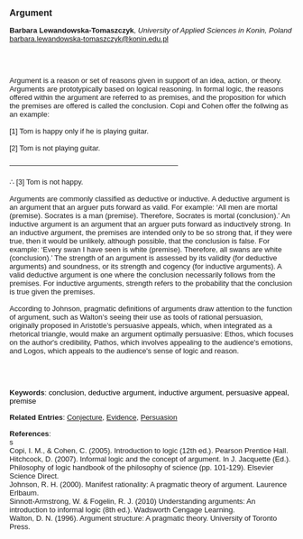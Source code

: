 <!DOCTYPE html><html lang="en"><head><title="Argument"></head>
<body><p><font face="Poppins, Calibri, sans-serif" size="3"><b>Argument</b></font></p>
<p><font face="Poppins, Calibri, sans-serif" size="2"><b>Barbara Lewandowska-Tomaszczyk</b>, <i>University of Applied Sciences in Konin, Poland</i><br><a href="mailto:barbara.lewandowska-tomaszczyk@konin.edu.pl" target="blank">barbara.lewandowska-tomaszczyk@konin.edu.pl</a></font></p>
<p><font face="Poppins, Calibri, sans-serif" size="2"><br><br><br>Argument is a reason or set of reasons given in support of an idea, action, or theory. Arguments are prototypically based on logical reasoning. In formal logic, the reasons offered within the argument are referred to as premises, and the proposition for which the premises are offered is called the conclusion. Copi and Cohen offer the follwing as an example:<br><br>[1] Tom is happy only if he is playing guitar.<br><br>[2] Tom is not playing guitar.<br><br>———————————————————————<br><br>∴ [3] Tom is not happy.<br><br>Arguments are commonly classified as deductive or inductive. A deductive argument is an argument that an arguer puts forward as valid. For example: ‘All men are mortal (premise). Socrates is a man (premise). Therefore, Socrates is mortal (conclusion).’ An inductive argument is an argument that an arguer puts forward as inductively strong. In an inductive argument, the premises are intended only to be so strong that, if they were true, then it would be unlikely, although possible, that the conclusion is false. For example: ‘Every swan I have seen is white (premise). Therefore, all swans are white (conclusion).’ The strength of an argument is assessed by its validity (for deductive arguments) and soundness, or its strength and cogency (for inductive arguments). A valid deductive argument is one where the conclusion necessarily follows from the premises. For inductive arguments, strength refers to the probability that the conclusion is true given the premises.  <br><br>According to Johnson, pragmatic definitions of arguments draw attention to the function of argument, such as Walton’s seeing their use as tools of rational persuasion, originally proposed in Aristotle’s persuasive appeals, which, when integrated as a rhetorical triangle, would make an argument optimally persuasive: Ethos, which focuses on the author's credibility, Pathos, which involves appealing to the audience's emotions, and Logos, which appeals to the audience's sense of logic and reason.  <br><br><br><br></font></p>
<p><font face="Poppins, Calibri, sans-serif" size="2"><b>Keywords</b>: </font></font></span></font><font color="#000000"><span style="text-decoration: none"><font face="calibri, sans-serif"><font size="2" style="font-size: 10pt">conclusion, deductive argument, inductive argument, persuasive appeal, premise</font></font></span></font></font></p>
<p><font face="Poppins, Calibri, sans-serif" size="2"><b>Related Entries</b>: <a href="./conjecture.html">Conjecture</a>, <a href="./evidence.html">Evidence</a>, <a href="./persuasion.html">Persuasion</a></font></p>
<p><font face="Poppins, Calibri, sans-serif" size="2"><b>References</b>:<br>s<br>Copi, I. M., &amp; Cohen, C. (2005). Introduction to logic (12th ed.). Pearson Prentice Hall.<br>Hitchcock, D. (2007). Informal logic and the concept of argument. In J. Jacquette (Ed.). Philosophy of logic handbook of the philosophy of science (pp. 101-129). Elsevier Science Direct.<br>Johnson, R. H. (2000). Manifest rationality: A pragmatic theory of argument. Laurence Erlbaum.<br>Sinnott-Armstrong, W. &amp; Fogelin, R. J. (2010) Understanding arguments: An introduction to informal logic (8th ed.). Wadsworth Cengage Learning.<br>Walton, D. N. (1996). Argument structure: A pragmatic theory. University of Toronto Press.</font></p>
</body>